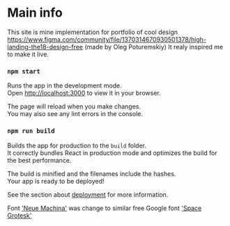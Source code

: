 # Main info

This site is mine implementation for portfolio of cool design https://www.figma.com/community/file/1370314670930501378/high-landing-the18-design-free (made by Oleg Poturemskiy)
It realy inspired me to make it live.

### `npm start`

Runs the app in the development mode.\
Open [http://localhost:3000](http://localhost:3000) to view it in your browser.

The page will reload when you make changes.\
You may also see any lint errors in the console.

### `npm run build`

Builds the app for production to the `build` folder.\
It correctly bundles React in production mode and optimizes the build for the best performance.

The build is minified and the filenames include the hashes.\
Your app is ready to be deployed!

See the section about [deployment](https://facebook.github.io/create-react-app/docs/deployment) for more information.


Font ['Neue Machina'](https://www.typewolf.com/neue-machina) was change to similar free Google font ['Space Grotesk'](https://fonts.google.com/specimen/Space+Grotesk)
